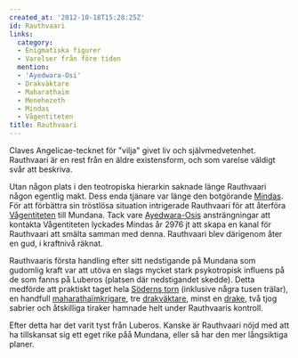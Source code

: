 ```yaml
---
created_at: '2012-10-18T15:28:25Z'
id: Rauthvaari
links:
  category:
  - Enigmatiska figurer
  - Varelser från före tiden
  mention:
  - 'Ayedwara-Osi'
  - Drakväktare
  - Maharathaïm
  - Menehezeth
  - Mindas
  - Vågentiteten
title: Rauthvaari
---
```


Claves Angelicae-tecknet för "vilja" givet liv och självmedvetenhet. Rauthvaari är en rest från en
äldre existensform, och som varelse väldigt svår att beskriva.

Utan någon plats i den teotropiska hierarkin saknade länge Rauthvaari någon egentlig makt. Dess enda
tjänare var länge den botgörande [Mindas]. För att förbättra sin tröstlösa situation intrigerade
Rauthvaari för att återföra [Vågentiteten] till Mundana. Tack vare [Ayedwara-Osis] ansträngningar
att kontakta Vågentiteten lyckades Mindas år 2976 jt att skapa en kanal för Rauthvaari att smälta
samman med denna. Rauthvaari blev därigenom åter en gud, i kraftnivå räknat.

Rauthvaaris första handling efter sitt nedstigande på Mundana som gudomlig kraft var att utöva en
slags mycket stark psykotropisk influens på de som fanns på Luberos (platsen där nedstigandet
skedde). Detta medförde att praktiskt taget hela [Söderns torn][Ayedwara-Osis] (inklusive några
tusen trälar), en handfull [maharathaïmkrigare], tre [drakväktare], minst en [drake], två tjog
sabrier och åtskilliga tiraker hamnade helt under Rauthvaaris kontroll.

Efter detta har det varit tyst från Luberos. Kanske är Rauthvaari nöjd med att ha tillskansat sig
ett eget rike påå Mundana, eller så har den mer långsiktiga planer.

  [Mindas]: Mindas
  [Vågentiteten]: Vågentiteten
  [Ayedwara-Osis]: Ayedwara-Osi
  [maharathaïmkrigare]: Maharathaïm
  [drakväktare]: Drakväktare
  [drake]: Menehezeth